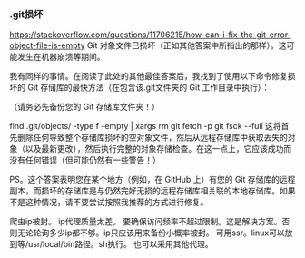 ### .git损坏
https://stackoverflow.com/questions/11706215/how-can-i-fix-the-git-error-object-file-is-empty
Git 对象文件已损坏（正如其他答案中所指出的那样）。这可能发生在机器崩溃等期间。

我有同样的事情。在阅读了此处的其他最佳答案后，我找到了使用以下命令修复损坏的 Git 存储库的最快方法（在包含该.git文件夹的 Git 工作目录中执行）：

（请务必先备份您的 Git 存储库文件夹！）

find .git/objects/ -type f -empty | xargs rm
git fetch -p
git fsck --full
这将首先删除任何导致整个存储库损坏的空对象文件，然后从远程存储库中获取丢失的对象（以及最新更改），然后执行完整的对象存储检查。在这一点上，它应该成功而没有任何错误（但可能仍然有一些警告！）

PS。这个答案表明您在某个地方（例如，在 GitHub 上）有您的 Git 存储库的远程副本，而损坏的存储库是与仍然完好无损的远程存储库相关联的本地存储库。如果不是这种情况，请不要尝试按照我推荐的方式进行修复。





爬虫ip被封。
ip代理质量太差。
要确保访问频率不超过限制。这是解决方案。否则无论轮询多少ip都不够。ip只应该用来备份小概率被封。
可用ssr。linux可以放到等/usr/local/bin路径。sh执行。
也可以采用其他代理。


